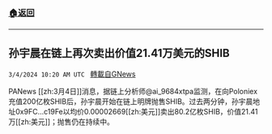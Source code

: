 ###  [:house:返回](README.md)
---


## 孙宇晨在链上再次卖出价值21.41万美元的SHIB
`3/4/2024 10:20 AM UTC ` [轉載自GNews](https://gnews.org/articles/2363250)

PANews [[zh:3月4日]]消息，据链上分析师@ai_9684xtpa监测，在向Poloniex充值200亿枚SHIB后，孙宇晨开始在链上明牌抛售SHIB。过去两分钟，孙宇晨地址0x9FC...c19Fe以均价0.00002669[[zh:美元]]卖出80.2亿枚SHIB，价值21.41万[[zh:美元]]；抛售仍在持续中。
